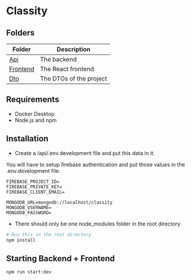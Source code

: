 # Classity

## Folders

| Folder                | Description             |
| --------------------- | ----------------------- |
| [Api](/api)           | The backend             |
| [Frontend](/frontend) | The React frontend      |
| [Dto](/dto)           | The DTOs of the project |

## Requirements

- Docker Desktop
- Node.js and npm

## Installation

- Create a /api/.env.development file and put this data in it.

You will have to setup firebase authentication and put those values in the .env.development file.

```
FIREBASE_PROJECT_ID=
FIREBASE_PRIVATE_KEY=
FIREBASE_CLIENT_EMAIL=

MONGODB_URL=mongodb://localhost/classity
MONGODB_USERNAME=
MONGODB_PASSWORD=
```

- There should only be one node_modules folder in the root directory

```bash
# Run this in the root directory
npm install
```

## Starting Backend + Frontend

```
npm run start:dev
```
